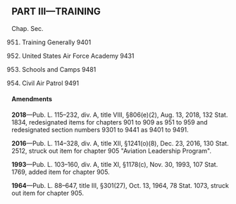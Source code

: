 PART III—TRAINING
----------

Chap. Sec.

951. Training Generally 9401

953. United States Air Force Academy 9431

957. Schools and Camps 9481

959. Civil Air Patrol 9491

#### Amendments ####

**2018**—Pub. L. 115–232, div. A, title VIII, §806(e)(2), Aug. 13, 2018, 132 Stat. 1834, redesignated items for chapters 901 to 909 as 951 to 959 and redesignated section numbers 9301 to 9441 as 9401 to 9491.

**2016**—Pub. L. 114–328, div. A, title XII, §1241(o)(8), Dec. 23, 2016, 130 Stat. 2512, struck out item for chapter 905 "Aviation Leadership Program".

**1993**—Pub. L. 103–160, div. A, title XI, §1178(c), Nov. 30, 1993, 107 Stat. 1769, added item for chapter 905.

**1964**—Pub. L. 88–647, title III, §301(27), Oct. 13, 1964, 78 Stat. 1073, struck out item for chapter 905.